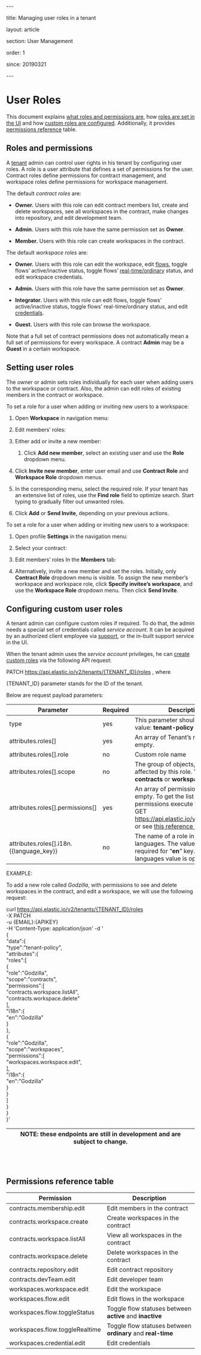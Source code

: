\---

title: Managing user roles in a tenant

layout: article

section: User Management

order: 1

since: 20190321

\---

User Roles
==========

This document explains [what roles and permissions are](#roles-and-permissions),
how [roles are set in the UI](#setting-user-roles) and how [custom roles are
configured](#configuring-custom-user-roles). Additionally, it provides
[permissions reference](#permissions-reference-table) table.

Roles and permissions
---------------------

A [tenant](https://docs.elastic.io/getting-started/tenant.html) admin can
control user rights in his tenant by configuring user roles. A role is a user
attribute that defines a set of permissions for the user. Contract roles define
permissions for contract management, and workspace roles define permissions for
workspace management.

The default *contract roles* are:

-   **Owner.** Users with this role can edit contract members list, create and
    delete workspaces, see all workspaces in the contract, make changes into
    repository, and edit development team.

-   **Admin.** Users with this role have the same permission set as **Owner**.

-   **Member.** Users with this role can create workspaces in the contract.

The default *workspace roles* are:

-   **Owner.** Users with this role can edit the workspace, edit
    [flows](https://docs.elastic.io/getting-started/integration-flow.html),
    toggle flows’ active/inactive status, toggle flows’
    [real-time/ordinary](https://docs.elastic.io/guides/realtime-flows.html)
    status, and edit workspace credentials.

-   **Admin.** Users with this role have the same permission set as **Owner**.

-   **Integrator.** Users with this role can edit flows, toggle flows’
    active/inactive status, toggle flows’ real-time/ordinary status, and edit
    [credentials](https://docs.elastic.io/getting-started/credential.html).

-   **Guest.** Users with this role can browse the workspace.

Note that a full set of contract permissions does not automatically mean a full
set of permissions for every workspace. A contract **Admin** may be a **Guest**
in a certain workspace.

Setting user roles
------------------

The owner or admin sets roles individually for each user when adding users to
the workspace or contract. Also, the admin can edit roles of existing members in
the contract or workspace.

To set a role for a user when adding or inviting new users to a workspace:

1.  Open **Workspace** in navigation menu:

2.  Edit members’ roles:

3.  Either add or invite a new member:

    1.  Click **Add new member**, select an existing user and use the **Role**
        dropdown menu.

4.  Click **Invite new member**, enter user email and use **Contract Role** and
    **Workspace Role** dropdown menus.

5.  In the corresponding menu, select the required role. If your tenant has an
    extensive list of roles, use the **Find role** field to optimize search.
    Start typing to gradually filter out unwanted roles.

6.  Click **Add** or **Send Invite**, depending on your previous actions.

To set a role for a user when adding or inviting new users to a workspace:

1.  Open profile **Settings** in the navigation menu:

2.  Select your contract:

3.  Edit members’ roles In the **Members** tab:

4.  Alternatively, invite a new member and set the roles. Initially, only
    **Contract Role** dropdown menu is visible. To assign the new member’s
    workspace and workspace role, click **Specify invitee’s workspace**, and use
    the **Workspace Role** dropdown menu. Then click **Send Invite**.

Configuring custom user roles
-----------------------------

A tenant admin can configure custom roles if required. To do that, the admin
needs a special set of credentials called *service account*. It can be acquired
by an authorized client employee via [support](https://support.elastic.io), or
the in-built support service in the UI.

When the tenant admin uses the *service account* privileges, he can [create
custom roles](https://api.elastic.io/docs/v2/#update-tenant's-roles) via the
following API request:

PATCH https://api.elastic.io/v2/tenants/{TENANT_ID}/roles , where

{TENANT_ID} parameter stands for the ID of the tenant.

Below are request payload parameters:

| **Parameter**                            | **Required** | **Description**                                                                                                                                                                                                 |
|------------------------------------------|--------------|-----------------------------------------------------------------------------------------------------------------------------------------------------------------------------------------------------------------|
| type                                     | yes          | This parameter should have the value: **tenant-policy**                                                                                                                                                         |
| attributes.roles[]                       | yes          | An array of Tenant’s roles. It can be empty.                                                                                                                                                                    |
| attributes.roles[].role                  | no           | Custom role name                                                                                                                                                                                                |
| attributes.roles[].scope                 | no           | The group of objects, which is affected by this role. Value can be: **contracts** or **workspaces.**                                                                                                            |
| attributes.roles[].permissions[]         | yes          | An array of permissions. It can be empty. To get the list of available permissions execute the endpoint: GET https://api.elastic.io/v2/permissions or see [this reference table](#permissions-reference-table). |
| attributes.roles[].i18n.{{language_key}} | no           | The name of a role in different languages. The value is only required for “**en**” key. For other languages value is optional.                                                                                  |

EXAMPLE:

To add a new role called *Godzilla*, with permissions to see and delete
workspaces in the contract, and edit a workspace, we will use the following
request:

curl https://api.elastic.io/v2/tenants/{TENANT_ID}/roles  
-X PATCH  
-u {EMAIL}:{APIKEY}  
-H 'Content-Type: application/json' -d '  
{  
"data":{  
"type":"tenant-policy",  
"attributes":{  
"roles":[  
{  
"role":"Godzilla",  
"scope":"contracts",  
"permissions":[  
"contracts.workspace.listAll",  
"contracts.workspace.delete"  
],  
"i18n":{  
"en":"Godzilla"  
}  
},  
{  
"role":"Godzilla",  
"scope":"workspaces",  
"permissions":[  
"workspaces.workspace.edit",  
],  
"i18n":{  
"en":"Godzilla"  
}  
}  
]  
}  
}  
}'

| **NOTE:** these endpoints are still in development and are subject to change. |
|-------------------------------------------------------------------------------|


<br><br>Permissions reference table
-----------------------------------

| **Permission**                 | **Description**                                             |
|--------------------------------|-------------------------------------------------------------|
| contracts.membership.edit      | Edit members in the contract                                |
| contracts.workspace.create     | Create workspaces in the contract                           |
| contracts.workspace.listAll    | View all workspaces in the contract                         |
| contracts.workspace.delete     | Delete workspaces in the contract                           |
| contracts.repository.edit      | Edit contract repository                                    |
| contracts.devTeam.edit         | Edit developer team                                         |
| workspaces.workspace.edit      | Edit the workspace                                          |
| workspaces.flow.edit           | Edit flows in the workspace                                 |
| workspaces.flow.toggleStatus   | Toggle flow statuses between **active** and **inactive**    |
| workspaces.flow.toggleRealtime | Toggle flow statuses between **ordinary** and **real-time** |
| workspaces.credential.edit     | Edit credentials                                            |
